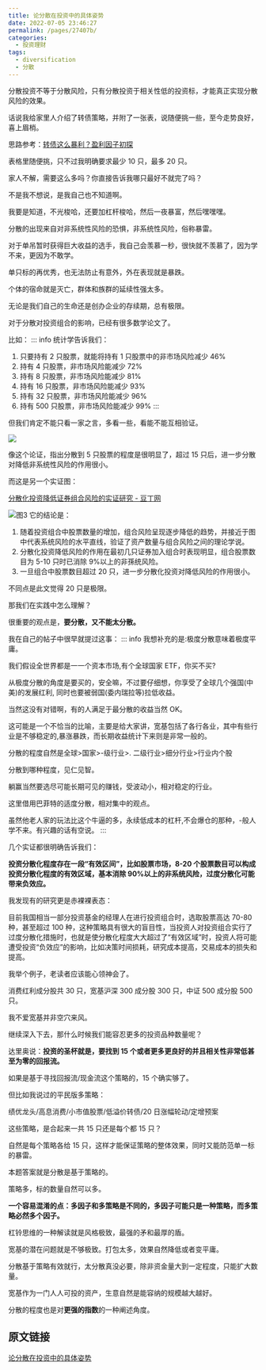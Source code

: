 ```yaml
---
title: 论分散在投资中的具体姿势
date: 2022-07-05 23:46:27
permalink: /pages/27407b/
categories:
  - 投资理财
tags:
  - diversification
  - 分散
---
```


分散投资不等于分散风险，只有分散投资于相关性低的投资标，才能真正实现分散风险的效果。

<!-- more -->

话说我给家里人介绍了转债策略，并附了一张表，说随便挑一些，至今走势良好，喜上眉梢。  

思路参考：[转债这么暴利？盈利因子初探](https://mp.weixin.qq.com/s/lfoR6YYt81TKRgl8LfXxMg)

表格里随便挑，只不过我明确要求最少 10 只，最多 20 只。

家人不解，需要这么多吗？你直接告诉我哪只最好不就完了吗？

不是我不想说，是我自己也不知道啊。

我要是知道，不光梭哈，还要加杠杆梭哈，然后一夜暴富，然后嘿嘿嘿。  


分散的出现来自对非系统性风险的恐惧，非系统性风险，俗称暴雷。  

对于单吊暂时获得巨大收益的选手，我自己会羡慕一秒，很快就不羡慕了，因为学不来，更因为不敢学。

单只标的再优秀，也无法防止有意外，外在表现就是暴跌。

个体的宿命就是灭亡，群体和族群的延续性强太多。

无论是我们自己的生命还是创办企业的存续期，总有极限。

对于分散对投资组合的影响，已经有很多数学论文了。  

比如：
::: info
统计学告诉我们：
1. 只要持有 2 只股票，就能将持有 1 只股票中的非市场风险减少 46%
2. 持有 4 只股票，非市场风险能减少 72%
3. 持有 8 只股票，非市场风险能减少 81%
4. 持有 16 只股票，非市场风险能减少 93%
5. 持有 32 只股票，非市场风险能减少 96% 
6. 持有 500 只股票，非市场风险能减少 99%
::: 
  

但我们肯定不能只看一家之言，多看一些，看能不能互相验证。  

![](https://mmbiz.qpic.cn/mmbiz_png/ibHOTIzl49RwCnBDiaWsoACyg6fPK80989G9ov5yxEx7liaDz4uhAOMF0YGNASkLQ37WsvY4anzIF9dIHsPOC7t5g/640?wx_fmt=png&wxfrom=5&wx_lazy=1&wx_co=1)

像这个论证，指出分散到 5 只股票的程度是很明显了，超过 15 只后，进一步分散对降低非系统性风险的作用很小。

而这是另一个实证图：

[分散化投资降低证券组合风险的实证研究 - 豆丁网](https://www.docin.com/p-283977006.html)

![图3](https://static01.imgkr.com/temp/0bf785b5d4714b72906b19080d741db6.png)
它的结论是：  

1. 随着投资组合中股票数量的增加，组合风险呈现逐步降低的趋势，并接近于图中代表系统风险的水平直线，验证了资产数量与组合风险之间的理论学说。
2. 分散化投资降低风险的作用在最初几只证券加入组合时表现明显，组合股票数目为 5-10 只时已消除 9%以上的非孫统风险。
3. 一旦组合中股票数目超过 20 只，进一步分散化投资对降低风险的作用很小。

不同点是此文觉得 20 只是极限。

那我们在实践中怎么理解？

很重要的观点是，**要分散，又不能太分散。**

我在自己的帖子中很早就提过这事：
::: info
我想补充的是:极度分散意味着极度平庸。

我们假设全世界都是一一个资本市场,有个全球国家 ETF，你买不买?

从极度分散的角度是要买的，安全嘛，不过要仔细想，你享受了全球几个强国(中美)的发展红利, 同时也要被弱国(委内瑞拉等)拉低收益。

当然这没有对错啊，有的人满足于最分散的收益当然 OK。

这可能是一个不恰当的比喻，主要是给大家讲，宽基包括了各行各业，其中有些行业是不够稳定的,暴涨暴跌，而长期收益统计下来则是非常一般的。

分散的程度自然是全球>国家>-级行业>. 二级行业>细分行业>行业内个股

分散到哪种程度，见仁见智。

躺赢当然要选尽可能长期可见的赚钱，受波动小，相对稳定的行业。

这里借用巴菲特的适度分散，相对集中的观点。

虽然他老人家的玩法比这个牛逼的多，永续低成本的杠杆,不会爆仓的那种，-般人学不来。有兴趣的话有空说。
:::

几个实证都很明确告诉我们：

**投资分散化程度存在一段“有效区间”，比如股票市场，8-20 个股票数目可以构成投资分散化程度的有效区域，基本消除 90%以上的非系统风险，过度分散化可能带来负效应。**  

我发现有的研究更是赤裸裸表态：

目前我国相当一部分投资基金的经理人在进行投资组合时，选取股票高达 70-80 种，甚至超过 100 种，这种策略具有很大的盲目性，当投资人对投资组合实行了过度分散化措施时，也就是使分散化程度大大超过了“有效区域”时，投资人将可能遭受投资“负效应”的影响，比如决策时间损耗，研究成本提高，交易成本的损失和提高。

我举个例子，老读者应该能心领神会了。

消费红利成分股共 30 只，宽基沪深 300 成分股 300 只，中证 500 成分股 500 只。

我不爱宽基并非空穴来风。

继续深入下去，那什么时候我们能容忍更多的投资品种数量呢？

达里奥说：**投资的圣杯就是，要找到 15 个或者更多更良好的并且相关性非常低甚至为零的回报流。**

如果是基于寻找回报流/现金流这个策略的，15 个确实够了。

但比如我说过的平民版多策略：

绩优龙头/高息消费/小市值股票/低溢价转债/20 日涨幅轮动/定增预案

这些策略，是合起来一共 15 只还是每个都 15 只？  

自然是每个策略各给 15 只，这样才能保证策略的整体效果，同时又能防范单一标的暴雷。

本题答案就是分散是基于策略的。

策略多，标的数量自然可以多。

**一个容易混淆的点：多因子和多策略是不同的，多因子可能只是一种策略，而多策略必然多个因子。**

杠铃思维的一种解读就是风格极致，最强的矛和最厚的盾。

宽基的潜在问题就是不够极致。打包太多，效果自然降低或者变平庸。

分散基于策略有效就行，太分散真没必要，除非资金量大到一定程度，只能扩大数量。  

宽基作为一门人人可投的资产，生意自然是能容纳的规模越大越好。

分散的程度也是对**更强的指数**的一种阐述角度。  

## 原文链接

[论分散在投资中的具体姿势](https://mp.weixin.qq.com/s/9lK7OY5BtjD0tJs6OF2ZOg)